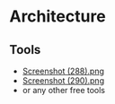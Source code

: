 # Architecture


## Tools 
* [Screenshot (288).png]()
* [Screenshot (290).png](https://app.creately.com/diagram/create)
* or any other free tools
